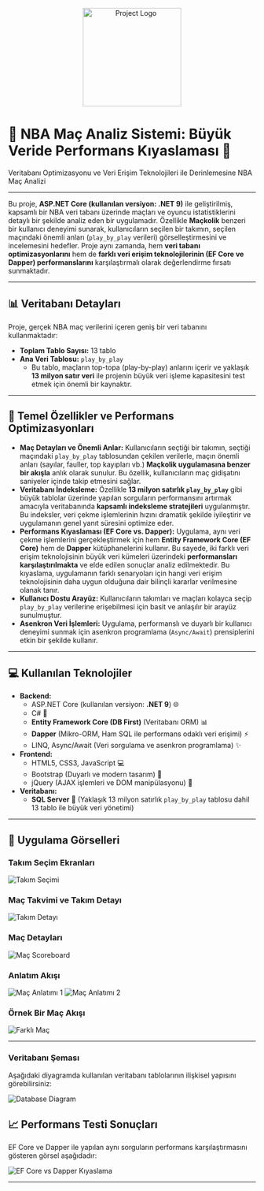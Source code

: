 <p align="center">
  <img src="projectimages/projectlogo.png" alt="Project Logo" width="200"/>
  <br>
  <h1>🏀 NBA Maç Analiz Sistemi: Büyük Veride Performans Kıyaslaması 🚀</h1>
  <p>Veritabanı Optimizasyonu ve Veri Erişim Teknolojileri ile Derinlemesine NBA Maç Analizi</p>
</p>

---

Bu proje, **ASP.NET Core (kullanılan versiyon: .NET 9)** ile geliştirilmiş, kapsamlı bir NBA veri tabanı üzerinde maçları ve oyuncu istatistiklerini detaylı bir şekilde analiz eden bir uygulamadır. Özellikle **Maçkolik** benzeri bir kullanıcı deneyimi sunarak, kullanıcıların seçilen bir takımın, seçilen maçındaki önemli anları (`play_by_play` verileri) görselleştirmesini ve incelemesini hedefler. Proje aynı zamanda, hem **veri tabanı optimizasyonlarını** hem de **farklı veri erişim teknolojilerinin (EF Core ve Dapper) performanslarını** karşılaştırmalı olarak değerlendirme fırsatı sunmaktadır.

---

## 📊 Veritabanı Detayları

Proje, gerçek NBA maç verilerini içeren geniş bir veri tabanını kullanmaktadır:

-   **Toplam Tablo Sayısı:** 13 tablo
-   **Ana Veri Tablosu:** `play_by_play`
    * Bu tablo, maçların top-topa (play-by-play) anlarını içerir ve yaklaşık **13 milyon satır veri** ile projenin büyük veri işleme kapasitesini test etmek için önemli bir kaynaktır.



---

## 🚀 Temel Özellikler ve Performans Optimizasyonları

-   **Maç Detayları ve Önemli Anlar:** Kullanıcıların seçtiği bir takımın, seçtiği maçındaki `play_by_play` tablosundan çekilen verilerle, maçın önemli anları (sayılar, fauller, top kayıpları vb.) **Maçkolik uygulamasına benzer bir akışla** anlık olarak sunulur. Bu özellik, kullanıcıların maç gidişatını saniyeler içinde takip etmesini sağlar.
-   **Veritabanı İndeksleme:** Özellikle **13 milyon satırlık `play_by_play`** gibi büyük tablolar üzerinde yapılan sorguların performansını artırmak amacıyla veritabanında **kapsamlı indeksleme stratejileri** uygulanmıştır. Bu indeksler, veri çekme işlemlerinin hızını dramatik şekilde iyileştirir ve uygulamanın genel yanıt süresini optimize eder.
-   **Performans Kıyaslaması (EF Core vs. Dapper):** Uygulama, aynı veri çekme işlemlerini gerçekleştirmek için hem **Entity Framework Core (EF Core)** hem de **Dapper** kütüphanelerini kullanır. Bu sayede, iki farklı veri erişim teknolojisinin büyük veri kümeleri üzerindeki **performansları karşılaştırılmakta** ve elde edilen sonuçlar analiz edilmektedir. Bu kıyaslama, uygulamanın farklı senaryoları için hangi veri erişim teknolojisinin daha uygun olduğuna dair bilinçli kararlar verilmesine olanak tanır.
-   **Kullanıcı Dostu Arayüz:** Kullanıcıların takımları ve maçları kolayca seçip `play_by_play` verilerine erişebilmesi için basit ve anlaşılır bir arayüz sunulmuştur.
-   **Asenkron Veri İşlemleri:** Uygulama, performanslı ve duyarlı bir kullanıcı deneyimi sunmak için asenkron programlama (`Async/Await`) prensiplerini etkin bir şekilde kullanır.

---

## 💻 Kullanılan Teknolojiler

-   **Backend:**
    -   ASP.NET Core (kullanılan versiyon: **.NET 9**) 🌐
    -   C# 🚀
    -   **Entity Framework Core (DB First)** (Veritabanı ORM) 📊
    -   **Dapper** (Mikro-ORM, Ham SQL ile performans odaklı veri erişimi) ⚡
    -   LINQ, Async/Await (Veri sorgulama ve asenkron programlama) ✨
-   **Frontend:**
    -   HTML5, CSS3, JavaScript 💻
    -   Bootstrap (Duyarlı ve modern tasarım) 🎨
    -   jQuery (AJAX işlemleri ve DOM manipülasyonu) 📄
-   **Veritabanı:**
    -   **SQL Server** 💾 (Yaklaşık 13 milyon satırlık `play_by_play` tablosu dahil 13 tablo ile büyük veri yönetimi)

---

## 📸 Uygulama Görselleri

### Takım Seçim Ekranları

![Takım Seçimi](projectimages/main1.png)

### Maç Takvimi ve Takım Detayı
![Takım Detayı](projectimages/main2.png)

### Maç Detayları  

![Maç Scoreboard](projectimages/main3.png)

### Anlatım Akışı
![Maç Anlatımı 1](projectimages/main4.png)
![Maç Anlatımı 2](projectimages/main5.png)

### Örnek Bir Maç Akışı

![Farklı Maç](projectimages/main6.png)

---

### Veritabanı Şeması

Aşağıdaki diyagramda kullanılan veritabanı tablolarının ilişkisel yapısını görebilirsiniz:

![Database Diagram](projectimages/diagram.png)

## 📈 Performans Testi Sonuçları

EF Core ve Dapper ile yapılan aynı sorguların performans karşılaştırmasını gösteren görsel aşağıdadır:

![EF Core vs Dapper Kıyaslama](projectimages/efvsdapper1.png)

---
